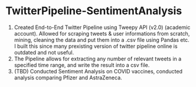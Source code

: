 # TwitterPipeline-SentimentAnalysis

1. Created End-to-End Twitter Pipeline using Tweepy API (v2.0) (academic account). Allowed for scraping tweets & user informations from scratch, mining, cleaning the data and put them into a .csv file using Pandas etc. I built this since many prexisting version of twitter pipeline online is outdated and not useful.
2. The Pipeline allows for extracting any number of relevant tweets in a specified time range, and write the result into a csv file.  
3. (TBD) Conducted Sentiment Analysis on COVID vaccines, conducted analysis comparing Pfizer and AstraZeneca.
